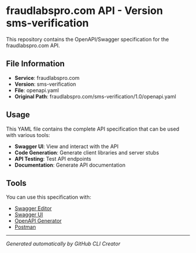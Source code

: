 # fraudlabspro.com API - Version sms-verification

This repository contains the OpenAPI/Swagger specification for the fraudlabspro.com API.

## File Information

- **Service**: fraudlabspro.com
- **Version**: sms-verification
- **File**: openapi.yaml
- **Original Path**: fraudlabspro.com/sms-verification/1.0/openapi.yaml

## Usage

This YAML file contains the complete API specification that can be used with various tools:

- **Swagger UI**: View and interact with the API
- **Code Generation**: Generate client libraries and server stubs
- **API Testing**: Test API endpoints
- **Documentation**: Generate API documentation

## Tools

You can use this specification with:

- [Swagger Editor](https://editor.swagger.io/)
- [Swagger UI](https://swagger.io/tools/swagger-ui/)
- [OpenAPI Generator](https://openapi-generator.tech/)
- [Postman](https://www.postman.com/)

---

*Generated automatically by GitHub CLI Creator*
